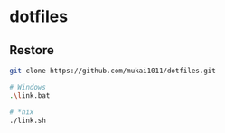 # dotfiles

## Restore

```sh
git clone https://github.com/mukai1011/dotfiles.git

# Windows
.\link.bat

# *nix
./link.sh
```

